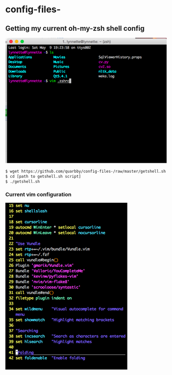 # config-files-

## Getting my current oh-my-zsh shell config 
![Current shell May 2015](shell.png)

```
$ wget https://github.com/quarbby/config-files-/raw/master/getshell.sh
$ cd [path to getshell.sh script]
$ ./getshell.sh
```

### Current vim configuration
![Current Vim Configuration](vim.png)
